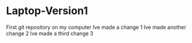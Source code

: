 # Laptop-Version1
First git repository on my computer
Ive made a change 1
Ive made another change 2
Ive made a third change 3
